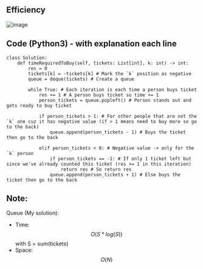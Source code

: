 ## Efficiency
![image](https://github.com/KCP17/Leetcode-solutions/assets/148914885/38f1fb3f-b724-49e4-947e-2aa43907778b)

## Code (Python3) - with explanation each line
```python3 []
class Solution:
    def timeRequiredToBuy(self, tickets: List[int], k: int) -> int:
        res = 0
        tickets[k] = -tickets[k] # Mark the `k` position as negative
        queue = deque(tickets) # Create a queue
        
        while True: # Each iteration is each time a person buys ticket
            res += 1 # A person buys ticket so time += 1
            person_tickets = queue.popleft() # Person stands out and gets ready to buy ticket
            
            if person_tickets > 1: # For other people that are not the `k` one cuz it has negative value (if > 1 means need to buy more so go to the back)
                queue.append(person_tickets - 1) # Buys the ticket then go to the back
            
            elif person_tickets < 0: # Negative value -> only for the `k` person
                if person_tickets == -1: # If only 1 ticket left but since we've already counted this ticket (res += 1 in this iteration)
                    return res # So return res
                queue.append(person_tickets + 1) # Else buys the ticket then go to the back
```
## Note:
Queue (My solution):
- Time: $$O(S * log(S))$$ with S = sum(tickets)
- Space: $$O(N)$$
